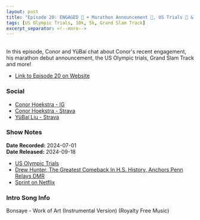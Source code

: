 ```yaml
---
layout: post
title: "Episode 20: ENGAGED 💍 + Marathon Announcement 🍻, US Trials 🏁 & Grand Slam Track 🏆!"
tags: [US Olympic Trials, 10k, 5k, Grand Slam Track]
excerpt_separator: <!--more-->
---
```



<br>In this episode, Conor and YüBaí chat about Conor's recent engagement, his marathon debut announcement, the US Olympic trials, Grand Slam Track and more! 

<!--more-->

* [Link to Episode 20 on Website](https://runforthefunofit.com/2024/09/18/Episode-20.html)

### Social
 
* [Conor Hoekstra - IG](https://www.instagram.com/conorhoekstra/)
* [Conor Hoekstra - Strava](https://www.strava.com/athletes/59373430)
* [YüBaí Liu - Strava](https://www.strava.com/athletes/102365031)

### Show Notes
 
**Date Recorded:** 2024-07-01 <br>
**Date Released:** 2024-09-18

* [US Olympic Trials](https://www.usatf.org/events/2024/2024-u-s-olympic-team-trials-%E2%80%94-track-field)
* [Drew Hunter, The Greatest Comeback In H.S. History, Anchors Penn Relays DMR](https://www.youtube.com/watch?v=B7-ZRjSfP54)
* [Sprint on Netflix](https://www.netflix.com/title/81685880)

### Intro Song Info
 
Bonsaye - Work of Art (Instrumental Version) (Royalty Free Music)
